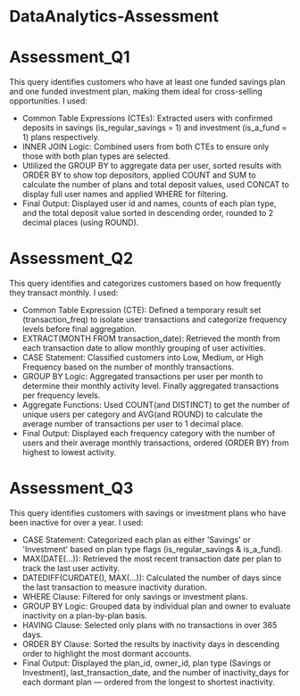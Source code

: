 # DataAnalytics-Assessment
# Assessment_Q1
This query identifies customers who have at least one funded savings plan and one funded investment plan, making them ideal for cross-selling opportunities. I used:

- Common Table Expressions (CTEs): Extracted users with confirmed deposits in savings (is_regular_savings = 1) and investment (is_a_fund = 1) plans respectively.
- INNER JOIN Logic: Combined users from both CTEs to ensure only those with both plan types are selected.
- Utlilized the GROUP BY to aggregate data per user, sorted results with ORDER BY to show top depositors, applied COUNT and SUM to calculate the number of plans and total deposit values, used CONCAT to display full user names and applied WHERE for filtering.
- Final Output: Displayed user id and names, counts of each plan type, and the total deposit value sorted in descending order, rounded to 2 decimal places (using ROUND).

# Assessment_Q2
This query identifies and categorizes customers based on how frequently they transact monthly. I used:

- Common Table Expression (CTE): Defined a temporary result set (transaction_freq) to isolate user transactions and categorize frequency levels before final aggregation.
- EXTRACT(MONTH FROM transaction_date): Retrieved the month from each transaction date to allow monthly grouping of user activities.
- CASE Statement: Classified customers into Low, Medium, or High Frequency based on the number of monthly transactions.
- GROUP BY Logic: Aggregated transactions per user per month to determine their monthly activity level. Finally aggregated transactions per frequency levels.
- Aggregate Functions: Used COUNT(and DISTINCT) to get the number of unique users per category and AVG(and ROUND) to calculate the average number of transactions per user to 1 decimal place.
- Final Output: Displayed each frequency category with the number of users and their average monthly transactions, ordered (ORDER BY) from highest to lowest activity.

# Assessment_Q3
This query identifies customers with savings or investment plans who have been inactive for over a year. I used:

- CASE Statement: Categorized each plan as either 'Savings' or 'Investment' based on plan type flags (is_regular_savings & is_a_fund).
- MAX(DATE(...)): Retrieved the most recent transaction date per plan to track the last user activity.
- DATEDIFF(CURDATE(), MAX(...)): Calculated the number of days since the last transaction to measure inactivity duration.
- WHERE Clause: Filtered for only savings or investment plans.
- GROUP BY Logic: Grouped data by individual plan and owner to evaluate inactivity on a plan-by-plan basis.
- HAVING Clause: Selected only plans with no transactions in over 365 days.
- ORDER BY Clause: Sorted the results by inactivity days in descending order to highlight the most dormant accounts.
- Final Output: Displayed the plan_id, owner_id, plan type (Savings or Investment), last_transaction_date, and the number of inactivity_days for each dormant plan — ordered from the longest to shortest inactivity.
